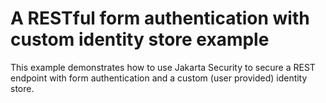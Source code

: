 # A RESTful form authentication with custom identity store example

This example demonstrates how to use Jakarta Security to secure a REST endpoint with form authentication
and a custom (user provided) identity store.